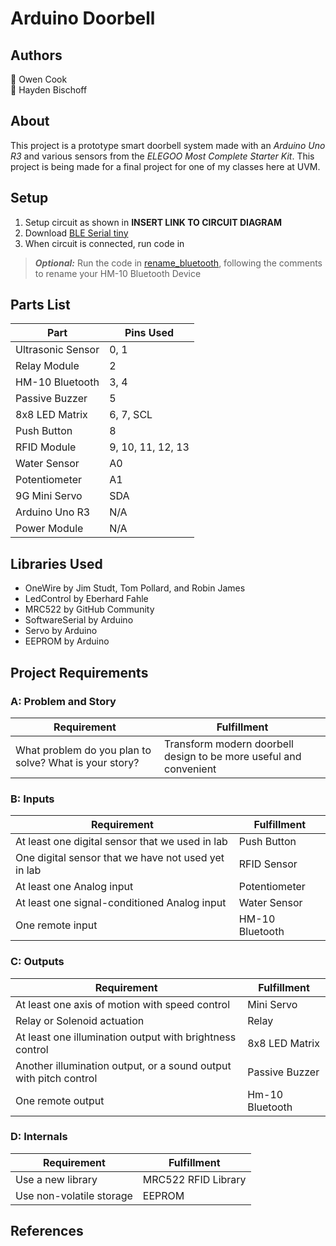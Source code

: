 # Arduino Doorbell
## Authors
👤 Owen Cook  
👤 Hayden Bischoff

## About
This project is a prototype smart doorbell system made with an _Arduino Uno R3_ and various sensors from the _ELEGOO Most Complete Starter Kit_. This project is being made for a final project for one of my classes here at UVM.

## Setup
1. Setup circuit as shown in **INSERT LINK TO CIRCUIT DIAGRAM**
2. Download [BLE Serial tiny](https://apps.apple.com/us/app/ble-serial-tiny/id1607862132)
3. When circuit is connected, run code in 

> **_Optional:_** Run the code in [rename_bluetooth](https://github.com/owncook/Arduino-Doorbell/blob/main/rename_bluetooth/rename_bluetooth.ino), following the comments to rename your HM-10 Bluetooth Device

## Parts List
|        Part       | Pins Used |
| ----------------- | --------- |
| Ultrasonic Sensor | 0, 1 |
| Relay Module      | 2 |
| HM-10 Bluetooth   | 3, 4 |
| Passive Buzzer    | 5 |
| 8x8 LED Matrix    | 6, 7, SCL |
| Push Button       | 8 |
| RFID Module       | 9, 10, 11, 12, 13 |
| Water Sensor      | A0 |
| Potentiometer     | A1 |
| 9G Mini Servo     | SDA |
| Arduino Uno R3    | N/A |
| Power Module      | N/A |

## Libraries Used  
- OneWire by Jim Studt, Tom Pollard, and Robin James
- LedControl by Eberhard Fahle
- MRC522 by GitHub Community
- SoftwareSerial by Arduino
- Servo by Arduino
- EEPROM by Arduino

## Project Requirements

### A: Problem and Story
| Requirement | Fulfillment |
|-------------|-------------|
| What problem do you plan to solve? What is your story? | Transform modern doorbell design to be more useful and convenient |

### B: Inputs
| Requirement | Fulfillment |
|-------------|-------------|
| At least one digital sensor that we used in lab | Push Button |
| One digital sensor that we have not used yet in lab | RFID Sensor |
| At least one Analog input | Potentiometer |
| At least one signal-conditioned Analog input  | Water Sensor |
| One remote input | HM-10 Bluetooth |

### C: Outputs
| Requirement | Fulfillment |
|-------------|-------------|
| At least one axis of motion with speed control | Mini Servo |
| Relay or Solenoid actuation | Relay |
| At least one illumination output with brightness control | 8x8 LED Matrix |
| Another illumination output, or a sound output with pitch control | Passive Buzzer |
| One remote output | Hm-10 Bluetooth |

### D: Internals
| Requirement | Fulfillment |
|-------------|-------------|
| Use a new library | MRC522 RFID Library |
| Use non-volatile storage | EEPROM |

## References

